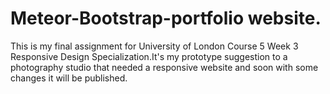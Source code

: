 # Meteor-Bootstrap-portfolio website.
This is my final assignment for University of London Course 5 Week 3 Responsive Design Specialization.It's my prototype suggestion to a photography studio that needed a responsive website and soon with some changes it will be published.   
